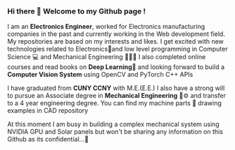 ### Hi there 👋 Welcome to my Github page !
I am an <b>Electronics Engineer</b>, worked for Electronics manufacturing companies in the past and currently working in the Web development field. My repositories are based on my interests and likes. I get excited with new technologies related to Electronics🪫and low level programming in Computer Science 💻 and Mechanical Engineering 👷🏼‍♂️ I also completed online courses and read books on <b>Deep Learning</b>🧠 and looking forward to build a <b>Computer Vision System</b> using OpenCV and PyTorch C++ APIs

I have graduated from <b>CUNY CCNY</b> with M.E.(E.E.) I also have a strong will to pursue an Associate degree in <b>Mechanical Engineering</b> 🚜⚙️ and transfer to a 4 year engineering degree. You can find my machine parts 🔩 drawing examples in CAD repository

At this moment I am busy in building a complex mechanical system using NVIDIA GPU and Solar panels but won't be sharing any information on this Github as its confidential...🤠
